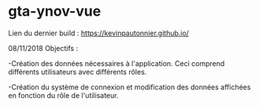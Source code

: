 ﻿# gta-ynov-vue

Lien du dernier build : https://kevinpautonnier.github.io/

08/11/2018 Objectifs :

-Création des données nécessaires à l'application. Ceci comprend différents utilisateurs avec différents rôles.

-Création du système de connexion et modification des données affichées en fonction du rôle de l'utilisateur.
